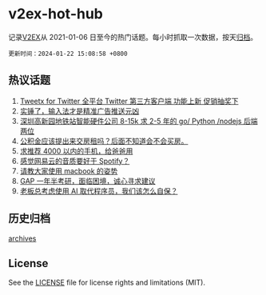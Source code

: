 # v2ex-hot-hub

 记录[V2EX](https://www.v2ex.com/)从 2021-01-06 日至今的热门话题。每小时抓取一次数据，按天[归档](archives)。

`更新时间：2024-01-22 15:08:58 +0800`

## 热议话题

1. [Tweetx for Twitter 全平台 Twitter 第三方客户端 功能上新 促销抽奖下](https://www.v2ex.com/t/1010570)
1. [实锤了，输入法才是精准广告推送元凶](https://www.v2ex.com/t/1010518)
1. [深圳高新园地铁站智能硬件公司 8-15k 求 2-5 年的 go/ Python /nodejs 后端两位](https://www.v2ex.com/t/1010452)
1. [公积金应该提出来交房租吗？后面不知道会不会买房。](https://www.v2ex.com/t/1010530)
1. [求推荐 4000 以内的手机，给爸爸用](https://www.v2ex.com/t/1010566)
1. [感觉网易云的音质要好于 Spotify？](https://www.v2ex.com/t/1010456)
1. [请教大家使用 macbook 的姿势](https://www.v2ex.com/t/1010430)
1. [GAP 一年半考研，面临困境，诚心寻求建议](https://www.v2ex.com/t/1010526)
1. [老板总考虑使用 AI 取代程序员，我们该怎么自保？](https://www.v2ex.com/t/1010611)

## 历史归档

[archives](archives)

## License

See the [LICENSE](LICENSE) file for license rights and limitations (MIT).
